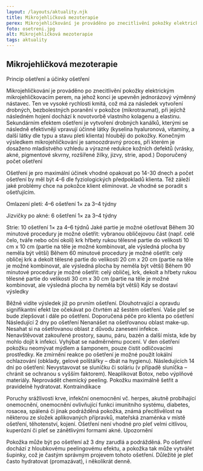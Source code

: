 ```yaml
---
layout: /layouts/aktuality.njk
title: Mikrojehličková mezoterapie
perex: Mikrojehličkování je prováděno po znecitlivění pokožky elektrickým mikrojehličkovacím perem, na jehož konci je upevněn jednorázový výměnný nástavec.
foto: osetreni.jpg
alt: Mikrojehličková mezoterapie
tags: aktuality
---
```


## Mikrojehličková mezoterapie

Princip ošetření a účinky ošetření

Mikrojehličkování je prováděno po znecitlivění pokožky elektrickým mikrojehličkovacím perem, na jehož konci je upevněn jednorázový výměnný nástavec. Ten ve vysoké rychlosti kmitá, což má za následek vytvoření drobných, bezbolestných poranění v pokožce (mikrotraumat), při jejichž následném hojení dochází k novotvorbě vlastního kolagenu a elastinu. Sekundárním efektem ošetření je vytvoření drobných kanálků, kterými se následně efektivněji vpravují účinné látky (kyselina hyaluronová, vitamíny, a další látky dle typu a stavu pleti klienta) hlouběji do pokožky. Konečným výsledkem mikrojehličkování je samoozdravný proces, při kterém je dosaženo mladistvého vzhledu a výrazné redukce kožních defektů (vrásky, akné, pigmentové skvrny, rozšířené žilky, jizvy, strie, apod.)
Doporučený počet ošetření

Ošetření je pro maximální účinek vhodné opakovat po 14-30 dnech a počet ošetření by měl být 4-6 dle fyziologických předpokladů klienta. Též záleží jaké problémy chce na pokožce klient eliminovat. Je vhodné se poradit s ošetřujícím.

Omlazení pleti: 4–6 ošetření 1× za 3–4 týdny

Jizvičky po akné: 6 ošetření 1× za 3–4 týdny

Strie: 10 ošetření 1× za 4–6 týdnů
Jaké partie je možné ošetřovat
Během 30 minutové procedury je možné ošetřit:
vybranou obličejovou část (např. celé čelo, tváře nebo oční okolí)
krk
hřbety rukou
tělesné partie do velikosti 10 cm x 10 cm (partie na těle je možné kombinovat, ale výsledná plocha by neměla být větší)
Během 60 minutové procedury je možné ošetřit:
celý obličej
krk a dekolt
tělesné partie do velikosti 20 cm x 20 cm (partie na těle je možné kombinovat, ale výsledná plocha by neměla být větší)
Během 90 minutové procedury je možné ošetřit:
celý obličej, krk, dekolt a hřbety rukou
tělesné partie do velikosti 30 cm x 30 cm (partie na těle je možné kombinovat, ale výsledná plocha by neměla být větší)
Kdy se dostaví výsledky

Běžně vidíte výsledek již po prvním ošetření. Dlouhotrvající a opravdu signifikantní efekt lze očekávat po čtvrtém až šestém ošetření. Vaše pleť se bude zlepšovat i dále po ošetření.
Doporučená péče pro klienta po ošetření
Následující 2 dny po ošetření
Nenanášet na ošetřovanou oblast make-up.
Nesahat si na ošetřovanou oblast z důvodu zanesení infekce.
Nenavštěvovat zakouřené prostory, saunu, páru, bazén a další místa, kde by mohlo dojít k infekci.
Vyhýbat se nadměrnému pocení.
V den ošetření pokožku neomývat mýdlem a šamponem, pouze čistit odličovacími prostředky.
Ke zmírnění reakce po ošetření je možné použít lokální ochlazování (obklady, gelové polštářky – dbát na hygienu).
Následujících 14 dní po ošetření:
Nevystavovat se sluníčku či soláriu (v případě sluníčka – chránit se ochranou s vyšším faktorem).
Neaplikovat Botox, nebo výplňové materiály.
Neprovádět chemický peeling.
Pokožku maximálně šetřit a pravidelně hydratovat.
Kontraindikace

Poruchy srážlivosti krve, infekční onemocnění vč. herpes, akutně probíhající onemocnění, onemocnění ovlivňující funkci imunitního systému, diabetes, rosacea, spálená či jinak podrážděná pokožka, známá přecitlivělost na některou ze složek aplikovaných přípravků, mateřská znaménka v místě ošetření, těhotenství, kojení. Ošetření není vhodné pro pleť velmi citlivou, kuperózní či pleť se zánětlivými formami akné.
Upozornění

Pokožka může být po ošetření až 3 dny zarudlá a podrážděná. Po ošetření dochází z hloubkovému peelingovému efektu, a pokožka tak může vytvářet šupinky, což je častým správným projevem tohoto ošetření. Důležité je pleť často hydratovat (promazávat), i několikrát denně.
